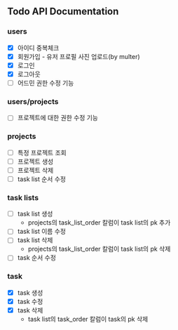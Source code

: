 ## Todo API Documentation

### users
- [x] 아이디 중복체크
- [x] 회원가입 - 유저 프로필 사진 업로드(by multer)
- [x] 로그인
- [x] 로그아웃
- [ ] 어드민 권한 수정 기능

### users/projects
- [ ] 프로젝트에 대한 권한 수정 기능

### projects
- [ ] 특정 프로젝트 조회
- [ ] 프로젝트 생성
- [ ] 프로젝트 삭제
- [ ] task list 순서 수정

### task lists
- [ ] task list 생성
    - projects의 task_list_order  칼럼이 task list의 pk 추가
- [ ] task list 이름 수정
- [ ] task list 삭제
    - projects의 task_list_order 칼럼이 task list의 pk 삭제
- [ ] task 순서 수정

### task
- [x] task 생성
- [x] task 수정
- [x] task 삭제
    - task list의 task_order 칼럼이 task의 pk 삭제
